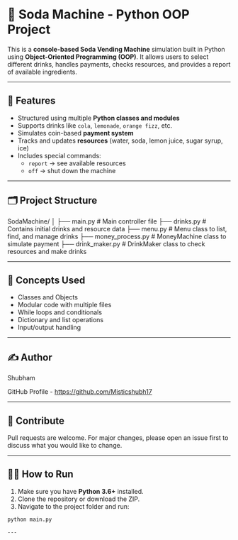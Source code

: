 # 🧃 Soda Machine - Python OOP Project

This is a **console-based Soda Vending Machine** simulation built in Python using **Object-Oriented Programming (OOP)**. It allows users to select different drinks, handles payments, checks resources, and provides a report of available ingredients.

---

## 🚀 Features

- Structured using multiple **Python classes and modules**
- Supports drinks like `cola`, `lemonade`, `orange fizz`, etc.
- Simulates coin-based **payment system**
- Tracks and updates **resources** (water, soda, lemon juice, sugar syrup, ice)
- Includes special commands:
  - `report` → see available resources
  - `off` → shut down the machine

---

## 🗂️ Project Structure
SodaMachine/
│
├── main.py # Main controller file
├── drinks.py # Contains initial drinks and resource data
├── menu.py # Menu class to list, find, and manage drinks
├── money_process.py # MoneyMachine class to simulate payment
├── drink_maker.py # DrinkMaker class to check resources and make drinks

---

## 🧠 Concepts Used

- Classes and Objects
- Modular code with multiple files
- While loops and conditionals
- Dictionary and list operations
- Input/output handling
  
---

## ✍️ Author
Shubham

GitHub Profile - https://github.com/Misticshubh17

---

## 🌟 Contribute

Pull requests are welcome. For major changes, please open an issue first to discuss what you would like to change.


---

## 🧑‍💻 How to Run

1. Make sure you have **Python 3.6+** installed.
2. Clone the repository or download the ZIP.
3. Navigate to the project folder and run:

```bash
python main.py

---
